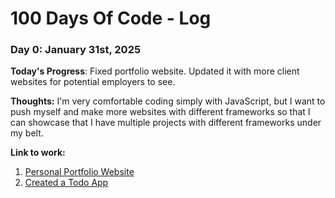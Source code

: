 # 100 Days Of Code - Log

### Day 0: January 31st, 2025 

**Today's Progress**: Fixed portfolio website. Updated it with more client websites for potential employers to see. 

**Thoughts:** I'm very comfortable coding simply with JavaScript, but I want to push myself and make more websites with different frameworks so that I can showcase that I have multiple projects with different frameworks under my belt. 

**Link to work:** 
1. [Personal Portfolio Website](https://kywebb.netlify.app)
2. [Created a Todo App](https://learnjavascript.online/app.html?id=1668)
